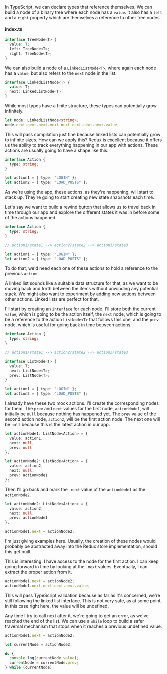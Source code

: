 In TypeScript, we can declare types that reference themselves. We can build a node of a binary tree where each node has a `value`. It also has a `left` and a `right` property which are themselves a reference to other tree nodes.

#### index.ts
```ts
interface TreeNode<T> {
  value: T;
  left: TreeNode<T>;
  right: TreeNode<T>;
}
```

We can also build a node of a `LinkedListNode<T>`, where again each node has a `value`, but also refers to the `next` node in the list. 

```ts
interface LinkedListNode<T> {
  value: T;
  next: LinkedListNode<T>;
}
```

While most types have a finite structure, these types can potentially grow infinitely.

```ts
let node: LinkedListNode<string>;
node.next.next.next.next.next.next.next.next.value;
```

This will pass compilation just fine because linked lists can potentially grow to infinite sizes. How can we apply this? Redux is excellent because it offers us the ability to track everything happening in our app with actions. These actions are usually going to have a shape like this. 

```ts
interface Action {
  type: string;
}

let action1 = { type: "LOGIN" };
let action2 = { type: "LOAD_POSTS" };
```

As we're using the app, these actions, as they're happening, will start to stack up. They're going to start creating new state snapshots each time.

Let's say we want to build a rewind button that allows us to travel back in time through our app and explore the different states it was in before some of the actions happened. 

```ts
interface Action {
  type: string;
}

// action1/state1 --> action2/state2 --> action3/state3

let action1 = { type: "LOGIN" };
let action2 = { type: "LOAD_POSTS" };
```

To do that, we'd need each one of these actions to hold a reference to the previous `action`.

A linked list sounds like a suitable data structure for that, as we want to be moving back and forth between the items without unwinding any potential stack. We might also want to experiment by adding new actions between other actions. Linked lists are perfect for that.

I'll start by creating an `interface` for each node. I'll store both the current `value`, which is going to be the action itself, the `next` node, which is going to be a reference to the action `ListNode<T>` that follows this one, and the `prev` node, which is useful for going back in time between actions.

```ts
interface Action {
  type: string;
}

// action1/state1 --> action2/state2 --> action3/state3

interface ListNode<T> {
  value: T;
  next: ListNode<T>;
  prev: ListNode<T>;
}

let action1 = { type: "LOGIN" };
let action2 = { type: "LOAD_POSTS" };
```

I already have these two mock actions. I'll create the corresponding nodes for them. The `prev` and `next` values for the first node, `actionNode1`, will initially be `null` because nothing has happened yet. The `prev` value of the second action node, `action2`, will be the first action node. The next one will be `null` because this is the latest action in our app. 

```ts
let actionNode1: ListNode<Action> = {
  value: action1,
  next: null,
  prev: null
};

let actionNode2: ListNode<Action> = {
  value: action2,
  next: null,
  prev: actionNode1
};
```
 
Then I'll go back and mark the `.next` value of the `actionNode1` as the `actionNode2`.

```ts
let actionNode2: ListNode<Action> = {
  value: action2,
  next: null,
  prev: actionNode1
};

actionNode1.next = actionNode2;
```

I'm just giving examples here. Usually, the creation of these nodes would probably be abstracted away into the Redux store implementation, should this get built.

This is interesting. I have access to the node for the first action. I can keep going forward in time by looking at the `.next` values. Eventually, I can extract the proper action from it.

```ts
actionNode1.next = actionNode2;
actionNode1.next.next.next.next.value;
```

This will pass TypeScript validation because as far as it's concerned, we're still following the linked list interface. This is not very safe, as at some point, in this case right here, the value will be undefined.

Any time I try to call next after it, we're going to get an error, as we've reached the end of the list. We can use a `while` loop to build a safer traversal mechanism that stops when it reaches a previous undefined value.

```ts
actionNode1.next = actionNode2;

let currentNode = actionNode2;

do {
  console.log(currentNode.value);
  currentNode = currentNode.prev;
} while (currentNode);
```